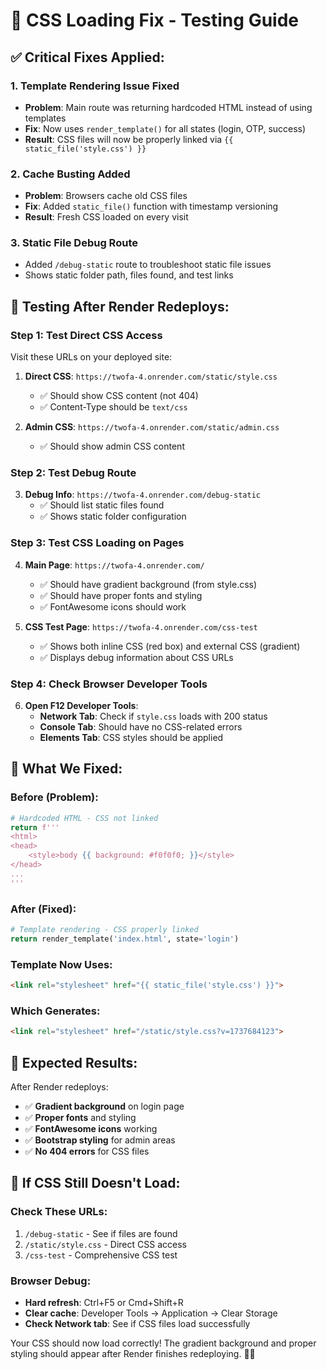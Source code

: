 # 🎨 CSS Loading Fix - Testing Guide

## ✅ **Critical Fixes Applied:**

### 1. **Template Rendering Issue Fixed**
- **Problem**: Main route was returning hardcoded HTML instead of using templates
- **Fix**: Now uses `render_template()` for all states (login, OTP, success)
- **Result**: CSS files will now be properly linked via `{{ static_file('style.css') }}`

### 2. **Cache Busting Added**
- **Problem**: Browsers cache old CSS files
- **Fix**: Added `static_file()` function with timestamp versioning
- **Result**: Fresh CSS loaded on every visit

### 3. **Static File Debug Route**
- Added `/debug-static` route to troubleshoot static file issues
- Shows static folder path, files found, and test links

## 🧪 **Testing After Render Redeploys:**

### Step 1: Test Direct CSS Access
Visit these URLs on your deployed site:

1. **Direct CSS**: `https://twofa-4.onrender.com/static/style.css`
   - ✅ Should show CSS content (not 404)
   - ✅ Content-Type should be `text/css`

2. **Admin CSS**: `https://twofa-4.onrender.com/static/admin.css`
   - ✅ Should show admin CSS content

### Step 2: Test Debug Route
3. **Debug Info**: `https://twofa-4.onrender.com/debug-static`
   - ✅ Should list static files found
   - ✅ Shows static folder configuration

### Step 3: Test CSS Loading on Pages
4. **Main Page**: `https://twofa-4.onrender.com/`
   - ✅ Should have gradient background (from style.css)
   - ✅ Should have proper fonts and styling
   - ✅ FontAwesome icons should work

5. **CSS Test Page**: `https://twofa-4.onrender.com/css-test`
   - ✅ Shows both inline CSS (red box) and external CSS (gradient)
   - ✅ Displays debug information about CSS URLs

### Step 4: Check Browser Developer Tools
6. **Open F12 Developer Tools**:
   - **Network Tab**: Check if `style.css` loads with 200 status
   - **Console Tab**: Should have no CSS-related errors
   - **Elements Tab**: CSS styles should be applied

## 🔧 **What We Fixed:**

### Before (Problem):
```python
# Hardcoded HTML - CSS not linked
return f'''
<html>
<head>
    <style>body {{ background: #f0f0f0; }}</style>
</head>
...
'''
```

### After (Fixed):
```python
# Template rendering - CSS properly linked
return render_template('index.html', state='login')
```

### Template Now Uses:
```html
<link rel="stylesheet" href="{{ static_file('style.css') }}">
```

### Which Generates:
```html
<link rel="stylesheet" href="/static/style.css?v=1737684123">
```

## 🎯 **Expected Results:**

After Render redeploys:
- ✅ **Gradient background** on login page
- ✅ **Proper fonts** and styling
- ✅ **FontAwesome icons** working
- ✅ **Bootstrap styling** for admin areas
- ✅ **No 404 errors** for CSS files

## 🚨 **If CSS Still Doesn't Load:**

### Check These URLs:
1. `/debug-static` - See if files are found
2. `/static/style.css` - Direct CSS access
3. `/css-test` - Comprehensive CSS test

### Browser Debug:
- **Hard refresh**: Ctrl+F5 or Cmd+Shift+R
- **Clear cache**: Developer Tools → Application → Clear Storage
- **Check Network tab**: See if CSS files load successfully

Your CSS should now load correctly! The gradient background and proper styling should appear after Render finishes redeploying. 🎨✨
